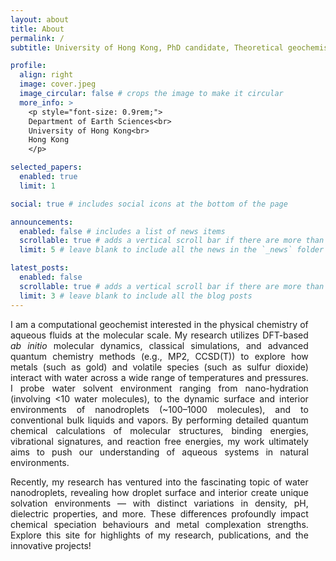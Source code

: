 ```yaml
---
layout: about
title: About
permalink: /
subtitle: University of Hong Kong, PhD candidate, Theoretical geochemistry

profile:
  align: right
  image: cover.jpeg
  image_circular: false # crops the image to make it circular
  more_info: >
    <p style="font-size: 0.9rem;"> 
    Department of Earth Sciences<br>
    University of Hong Kong<br>
    Hong Kong
    </p>

selected_papers:
  enabled: true
  limit: 1

social: true # includes social icons at the bottom of the page

announcements:
  enabled: false # includes a list of news items
  scrollable: true # adds a vertical scroll bar if there are more than 3 news items
  limit: 5 # leave blank to include all the news in the `_news` folder

latest_posts:
  enabled: false
  scrollable: true # adds a vertical scroll bar if there are more than 3 new posts items
  limit: 3 # leave blank to include all the blog posts
---
```


<div style="max-width: 600px; margin-right: 1.7rem;">
<p align="justify">
I am a computational geochemist interested in the physical chemistry of aqueous fluids at the molecular scale. My research utilizes DFT-based <em>ab initio</em> molecular dynamics, classical simulations, and advanced quantum chemistry methods (e.g., MP2, CCSD(T)) to explore how metals (such as gold) and volatile species (such as sulfur dioxide) interact with water across a wide range of temperatures and pressures. I probe water solvent environment ranging from nano-hydration (involving <10 water molecules), to the dynamic surface and interior environments of nanodroplets (~100–1000 molecules), and to conventional bulk liquids and vapors. By performing detailed quantum chemical calculations of molecular structures, binding energies, vibrational signatures, and reaction free energies, my work ultimately aims to push our understanding of aqueous systems in natural environments.
</p>

<p align="justify">
Recently, my research has ventured into the fascinating topic of water nanodroplets, revealing how droplet surface and interior create unique solvation environments — with distinct variations in density, pH, dielectric properties, and more. These differences profoundly impact chemical speciation behaviours and metal complexation strengths. Explore this site for highlights of my research, publications, and the innovative projects!
</p>
</div>
